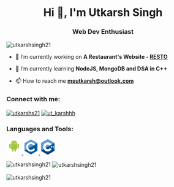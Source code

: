 <h1 align="center">Hi 👋, I'm Utkarsh Singh</h1>
<h3 align="center">Web Dev Enthusiast</h3>

<p align="left"> <img src="https://komarev.com/ghpvc/?username=utkarshsingh21&label=Profile%20views&color=0e75b6&style=flat" alt="utkarshsingh21" /> </p>

- 🔭 I’m currently working on **A Restaurant's Website - <a href="https://github.com/UTKARSHSINGH21/RESTO">RESTO** </a>

- 🌱 I’m currently learning **NodeJS, MongoDB and  DSA in C++**

- 📫 How to reach me **msutkarsh@outlook.com**

<h3 align="left">Connect with me:</h3>
<p align="left">
<a href="https://linkedin.com/in/utkarshs21" target="blank"><img align="center" src="https://raw.githubusercontent.com/rahuldkjain/github-profile-readme-generator/master/src/images/icons/Social/linked-in-alt.svg" alt="utkarshs21" height="30" width="40" /></a>
<a href="https://www.hackerrank.com/ut_karshhh" target="blank"><img align="center" src="https://raw.githubusercontent.com/rahuldkjain/github-profile-readme-generator/master/src/images/icons/Social/hackerrank.svg" alt="ut_karshhh" height="30" width="40" /></a>
</p>

<h3 align="left">Languages and Tools:</h3>
<p align="left"> <a href="https://developer.android.com" target="_blank" rel="noreferrer"> <img src="https://raw.githubusercontent.com/devicons/devicon/master/icons/android/android-original-wordmark.svg" alt="android" width="40" height="40"/> </a> <a href="https://www.cprogramming.com/" target="_blank" rel="noreferrer"> <img src="https://raw.githubusercontent.com/devicons/devicon/master/icons/c/c-original.svg" alt="c" width="40" height="40"/> </a> <a href="https://www.w3schools.com/cpp/" target="_blank" rel="noreferrer"> <img src="https://raw.githubusercontent.com/devicons/devicon/master/icons/cplusplus/cplusplus-original.svg" alt="cplusplus" width="40" height="40"/> </a> </p>

<p><img align="left" src="https://github-readme-stats.vercel.app/api/top-langs?username=utkarshsingh21&show_icons=true&locale=en&layout=compact" alt="utkarshsingh21" /></p>

<p>&nbsp;<img align="center" src="https://github-readme-stats.vercel.app/api?username=utkarshsingh21&show_icons=true&locale=en" alt="utkarshsingh21" /></p>

<p><img align="center" src="https://github-readme-streak-stats.herokuapp.com/?user=utkarshsingh21&" alt="utkarshsingh21" /></p>
